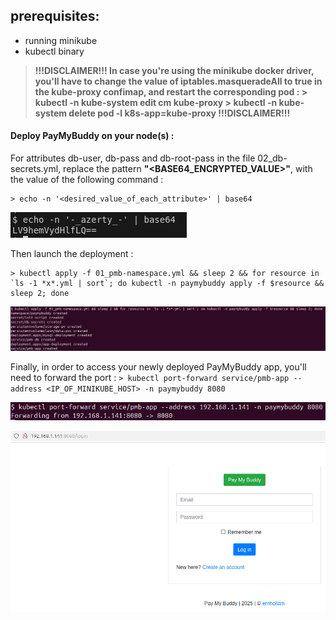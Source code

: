 ## prerequisites:

- running minikube
- kubectl binary

> **!!!DISCLAIMER!!!
> In case you're using the minikube docker driver, you'll have to change the value of iptables.masqueradeAll to true in the kube-proxy confimap, and restart the corresponding pod :
> \> kubectl -n kube-system edit cm kube-proxy
> \> kubectl -n kube-system delete pod -l k8s-app=kube-proxy
> !!!DISCLAIMER!!!**

#### Deploy PayMyBuddy on your node(s) :

For attributes db-user, db-pass and db-root-pass in the file 02_db-secrets.yml, replace the pattern **"<BASE64_ENCRYPTED_VALUE>"**, with the value of the following command :

```
> echo -n '<desired_value_of_each_attribute>' | base64
```

![](images/20250206_223426_base64.png)

Then launch the deployment :

```
> kubectl apply -f 01_pmb-namespace.yml && sleep 2 && for resource in `ls -1 *x*.yml | sort`; do kubectl -n paymybuddy apply -f $resource && sleep 2; done
```

![](images/20250206_225847_deploy.png)

Finally, in order to access your newly deployed PayMyBuddy app, you'll need to forward the port :
`> kubectl port-forward service/pmb-app --address <IP_OF_MINIKUBE_HOST> -n paymybuddy 8080`

![](images/20250206_230858_access.png)


![](images/20250206_231104_portal.png)
